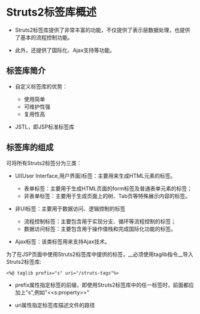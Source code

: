 # Struts2标签库概述
- Struts2标签库提供了非常丰富的功能，不仅提供了表示层数据处理，也提供了基本的流程控制功能。

- 此外，还提供了国际化、Ajax支持等功能。
## 标签库简介

- 自定义标签库的优势：
  - 使用简单
  - 可维护性强
  - 复用性高
  
- JSTL，即JSP标准标签库

## 标签库的组成

可将所有Struts2标签分为三类：

- UI(User Interface,用户界面)标签：主要用来生成HTML元素的标签。
  - 表单标签：主要用于生成HTML页面的form标签及普通表单元素的标签；
  - 非表单标签：主要用于生成页面上的树、Tab页等特殊展示内容的标签。

- 非UI标签：主要用于数据访问、逻辑控制的标签
  - 流程控制标签：主要包含用于实现分支、循环等流程控制的标签；
  - 数据访问标签：主要包含用于操作值栈和完成国际化功能的标签。

- Ajax标签：该类标签用来支持Ajax技术。

为了在JSP页面中使用Struts2标签库中提供的标签，__必须使用taglib指令__导入Struts2标签库:

```
<%@ taglib prefix="s" uri="/struts-tags"%>
```

- prefix属性指定标签的前缀，即使用Struts2标签库中的任一标签时，前面都应加上"s",例如"<<s:property>>"

- uri属性指定标签库描述文件的路径
